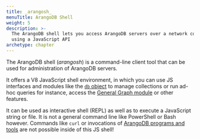 ```yaml
---
title: _arangosh_
menuTitle: ArangoDB Shell
weight: 5
description: >-
  The ArangoDB shell lets you access ArangoDB servers over a network connection
  using a JavaScript API
archetype: chapter
---
```

The ArangoDB shell (_arangosh_) is a command-line client tool that can be used
for administration of ArangoDB servers.

It offers a V8 JavaScript shell environment, in which you can use JS interfaces
and modules like the [`db` object](../../../develop/javascript-api/@arangodb/db-object.md) to
manage collections or run ad-hoc queries for instance, access the
[General Graph module](../../../graphs/general-graphs/_index.md) or other features.

It can be used as interactive shell (REPL) as well as to execute a JavaScript
string or file. It is not a general command line like PowerShell or Bash however.
Commands like `curl` or invocations of [ArangoDB programs and tools](../_index.md)
are not possible inside of this JS shell!
